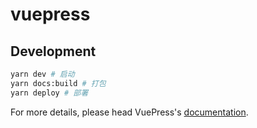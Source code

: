 # vuepress

> 

## Development

```bash
yarn dev # 启动
yarn docs:build # 打包
yarn deploy # 部署

```

For more details, please head VuePress's [documentation](https://v1.vuepress.vuejs.org/).

